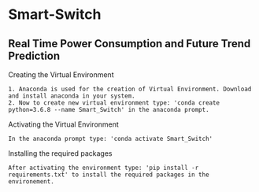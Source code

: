 # Smart-Switch

## Real Time Power Consumption and Future Trend Prediction


Creating the Virtual Environment
```
1. Anaconda is used for the creation of Virtual Environment. Download and install anaconda in your system.
2. Now to create new virtual environment type: 'conda create python=3.6.8 --name Smart_Switch' in the anaconda prompt.
```
Activating the Virtual Environment  
```
In the anaconda prompt type: 'conda activate Smart_Switch'
```
Installing the required packages
```
After activating the environment type: 'pip install -r requirements.txt' to install the required packages in the environement.
```
